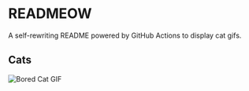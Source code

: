 # READMEOW

A self-rewriting README powered by GitHub Actions to display cat gifs.

## Cats

![Bored Cat GIF](https://media3.giphy.com/media/mlvseq9yvZhba/200.gif?cid=9acd02dav9gq9s6tb748z9qfmdri57b4qzcbqwn6bizxb025&ep=v1_gifs_search&rid=200.gif&ct=g)
